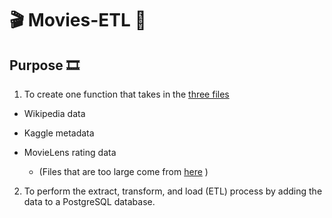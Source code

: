# :clapper: Movies-ETL :movie_camera:

## Purpose :film_strip:

1)  To create one function that takes in the [three files](https://github.com/Super-Manda/Movies-ETL/blob/main/Data%20Sources.zip)
  - Wikipedia data
  - Kaggle metadata
  - MovieLens rating data
  
    - (Files that are too large come from [here](https://www.kaggle.com/account/login?titleType=dataset-downloads&showDatasetDownloadSkip=False&messageId=datasetsWelcome&returnUrl=%2Fdatasets%2Frounakbanik%2Fthe-movies-dataset%3Fresource%3Ddownload) )

2)  To perform the extract, transform, and load (ETL) process by adding the data to a PostgreSQL database.
